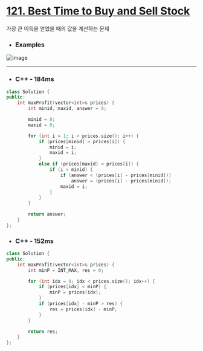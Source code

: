 # [121. Best Time to Buy and Sell Stock](https://leetcode.com/problems/best-time-to-buy-and-sell-stock/)

가장 큰 이득을 얻었을 때의 값을 계산하는 문제

* ### Examples

![image](https://user-images.githubusercontent.com/29828988/125226233-a0643800-e30b-11eb-95f9-3c91ce3d7623.png)

---------------------------------------------

* ### C++ - 184ms
```c++
class Solution {
public:
    int maxProfit(vector<int>& prices) {
        int minid, maxid, answer = 0;

        minid = 0;
        maxid = 0;

        for (int i = 1; i < prices.size(); i++) {
            if (prices[minid] > prices[i]) {
                minid = i;
                maxid = i;
            }
            else if (prices[maxid] < prices[i]) {
                if (i > minid) {
                    if (answer < (prices[i] - prices[minid]))
                        answer = (prices[i] - prices[minid]);
                    maxid = i;
                }
            }
        }

        return answer;
    }
};
```

* ### C++ - 152ms
```c++
class Solution {
public:
    int maxProfit(vector<int>& prices) {
        int minP = INT_MAX, res = 0;

        for (int idx = 0; idx < prices.size(); idx++) {
            if (prices[idx] < minP) {
                minP = prices[idx];
            }
            if (prices[idx] - minP > res) {
                res = prices[idx] - minP;
            }
        }

        return res;
    }
};
```
